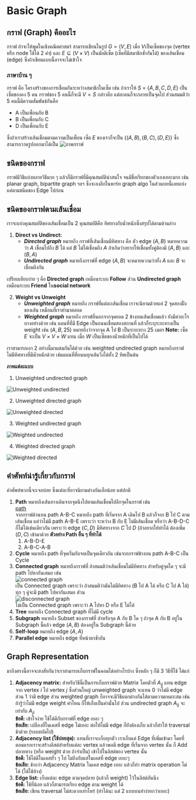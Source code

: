 ﻿


# Basic Graph
## กราฟ (Graph) คืออะไร
กราฟ ถ้าจะให้พูดในเชิงคณิตศาสตร์ สามารถเขียนในรูป $G = (V, E)$ เมื่อ $V$เป็นเซ็ตของจุด (vertex หรือ node ใช้ได้ 2 คำ) และ $E \subseteq (V\times V)$ เป็นมัลติเซ็ต (เซ็ตที่มีสมาชิกซ้ำกันได้) ของเส้นเชื่อม (edge) ซึ่งถ้าเขียนแบบนี้อาจจะไม่เข้าใจ
###  ภาษาบ้าน ๆ
กราฟ คือ โครงสร้างของการเชื่อมกันระหว่างสมาชิกในเซ็ต เช่น ถ้าเราให้ $S$ =  $\{A, B, C, D, E \}$ เป็นเซ็ตของคง 5 คน กราฟของ 5 คนนี้ก็จะมี $V = S$ กล่าวคือ แต่ละคนก็จะกลายเป็นจุดไป ส่วนสมมติว่า 5 คนนี้มีความสัมพันธ์กันคือ
- A เป็นเพื่อนกับ B
- B เป็นเพื่อนกับ C
- D เป็นเพื่อนกับ E

ซึ่งถ้าเราสร้างเส้นเชื่อมตามความเป็นเพื่อน เซ็ต $E$ ของเราก็จะป็น $\{(A, B), (B, C), (D, E)\}$  ซึ่งสามารถวาดรูปออกมาได้เป็น
![ภาพกราฟ](https://raw.githubusercontent.com/KirkPig/data-algo-supplementary/main/data/graph/example1.png)
## ชนิดของกราฟ
กราฟมีวิธีแบ่งหลายวิธีมาก ๆ แล้วก็มีกราฟที่มีคุณสมบัติน่าสนใจ จนมีชื่อเรียกของตัวเองเยอะมาก เช่น planar graph, bipartite graph ฯลฯ ซึ่งจะลงลึกในพาร์ท graph algo ในส่วนบทนี้เลยแบ่งแค่ตามชนิดของ Edge ไปก่อน
## ชนิดของกราฟตามเส้นเชื่อม
เราจะแบ่งคุณสมบัติของเส้นเชื่อมเป็น 2 คุณสมบัติคือ ทิศทางกับน้ำหนักซึ่งสรุปได้ตามด้านล่าง
1. **Direct vs Undirect:** 
	- ***Directed graph*** หมายถึง กราฟที่เส้นเชื่อมมีทิศทาง คือ ตัว edge $(A, B)$ หมายความว่า $A$ เชื่อมไปถึง $B$ ได้ แต่ $B$ ไม่ได้เชื่อมถึง $A$ ถ้าเกิดว่าอยากให้เชื่อมทั้งคู่ต้องมี $(A, B)$ และ $(B, A)$
	- ***Undirected graph*** หมายถึงกราฟที่ edge $(A, B)$ จะหมายความว่าทั้ง $A$ และ $B$ จะเชื่อมถึงกัน

เปรียบเทียบง่าย ๆ คือ **Directed graph** เหมือนระบบ **Follow** ส่วน **Undirected graph** เหมือนระบบ **Friend** ใน**social network**

2. **Weight vs Unweight**
	- ***Unweighted graph*** หมายถึง กราฟที่แต่ละเส้นเชื่อม เราจะนิยามด้วยแค่ 2  จุดสองฝั่งของเส้น เหมือนที่เราทำมาตลอด
	- ***Weighted graph*** หมายถึง กราฟที่นอกจากจุดยอด 2 ข้างบนเส้นเชื่อมแล้ว ยังมีค่าอะไรบางอย่างด้วย เช่น แผนที่ที่มี Edge เป็นถนนเชื่อมสองสถานที่ แล้วก็ระบุระยะทางเป็น weight เช่น $(A, B, 25)$ หมายถึงว่าจากจุด A ไป B เป็นระยะทาง 25 เมตร
	**Note:** เซ็ต $E$ จะเป็น $V \times V \times W$ แทน เมื่อ $W$ เป็นเซ็ตของน้ำหนักที่เป็นไปได้

เราสามารถเอา 2 อย่างนี้มาผสมกันได้ด้วย เช่น weighted undirected graph หมายถึงกราฟไม่มีทิศทางที่มีน้ำหนักด้วย เช่นแผนที่ที่ถนนทุกเส้นวิ่งได้ทั้ง 2 ทิศเป็นต้น

**ภาพแต่ละแบบ**

1. Unweighted undirected graph 

![Unweighted undirected](https://raw.githubusercontent.com/KirkPig/data-algo-supplementary/main/data/graph/unweighted_undirected.png)

2. Unweighted directed graph 

![Unweighted directed](https://raw.githubusercontent.com/KirkPig/data-algo-supplementary/main/data/graph/unweighted_directed.png)

3. Weighted undirected graph 

![Weighted undirected](https://raw.githubusercontent.com/KirkPig/data-algo-supplementary/main/data/graph/weighted_undirected.png)

4. Weighted directed graph  

![Weighted directed](https://raw.githubusercontent.com/KirkPig/data-algo-supplementary/main/data/graph/weighted_directed.png)

## คำศัพท์น่ารู้เกี่ยวกับกราฟ
คำศัพท์พวกนี้จะเจอบ่อย ซึ่งแต่ละที่อาจนิยามต่างกันเล็กน้อย แต่ปกติ
 
1. **Path** หมายถึงเส้นทางเดินจากจุดนึงไปตามเส้นเชื่อมไปอีกจุดในกราฟ เช่น 
<br>[path](https://raw.githubusercontent.com/KirkPig/data-algo-supplementary/main/data/graph/example2.png) <br>
จากกราฟด้านบน path A-B-C หมายถึง path ที่เริ่มจาก A เดินไป B แล้วก็จาก B ไป C ตามเส้นเชื่อม แต่ว่าไม่มี path A-B-E เพราะว่า ระหว่าง B กับ E ไม่มีเส้นเชื่อม หรือว่า A-B-D-C ก็ไม่ได้เช่นเดียวกัน เพราะว่า edge $(C, D)$ มีทิศทางจาก $C$ ไป $D$ (ถ้าอยากให้ทำได้ ต้องเพิ่ม $(D, C)$ เข้ามาด้วย
	**ตัวอย่าง Path อื่น ๆ ที่ทำได้**<br>
	1. A-B-D-E<br>
	2. A-B-C-A-B<br>
2. **Cycle** หมายถึง path ที่จุดเริ่มกับจบเป็นจุดเดียวกัน เช่นจากกราฟข้างบน path A-B-C เป็น Cycle
3. **Connected graph** หมายถึงกราฟที่ ถ้าสมมติว่าเส้นเชื่อมไม่มีทิศทาง สำหรับคู่จุดใด ๆ จะมี path ไปหากันเสมอ เช่น 
<br> ![connected graph](https://raw.githubusercontent.com/KirkPig/data-algo-supplementary/main/data/graph/example3.png)<br>
เป็น Connected graph เพราะว่า ถ้าสมมติว่ามันไม่มีทิศทาง (B ไป A ได้ หรือ C ไป A ได้) ทุก ๆ คู่จะมี path ไปหากันเสมอ ส่วน 
<br>![disconnected graph](https://raw.githubusercontent.com/KirkPig/data-algo-supplementary/main/data/graph/example1.png)<br>
ไม่เป็น Connected graph เพราะว่า A ไปหา D หรือ E ไม่ได้
4. **Tree** หมายถึง Connected graph ที่ไม่มี cycle
5. **Subgraph** หมายถึง Subset ของกราฟที่ สำหรับจุด A กับ B ใด ๆ ถ้าจุด A กับ B อยู่ใน Subgraph นี้แล้ว edge $(A, B)$ ต้องอยู่ใน Subgraph นี้ด้วย
6. **Self-loop** หมายถึง edge $(A, A)$
7. **Parallel edge** หมายถึง edge ที่หน้าตาซ้ำกัน 

## Graph Representation
มาถึงตรงนี้อาจจะสงสัยกันว่าเราสามารถเก็บกราฟในคอมได้อย่างไรบ้าง ซึ่งหลัก ๆ ก็มี 3 วิธีที่ใช้ ได้แก่
1. **Adjacency matrix:** สำหรับวิธีนี้เป็นการเก็บกราฟด้วย Matrix โดยตัวที่ $A_{ij}$ แทน edge จาก vertex $i$ ไป vertex $j$ ซึ่งส่วนใหญ่ unweighted graph จะแทน 0 ว่าไม่มี edge ส่วน 1 ว่ามี edge ส่วน weighted graph ก็อาจจะมีวิธีแตกต่างกันได้ตามความเหมาะสม เช่นถ้ารู้ว่าไม่มี edge weight ค่าไหน ก็ให้เก็บเป็นค่านั้นไป ส่วน undirected graph $A_{ij}$ จะเท่ากับ $A_{ji}$<br>
**ข้อดี:** เข้าใจง่าย ใช้ได้ดีกับกราฟที่ edge เยอะ ๆ<br>
**ข้อเสีย:** เปลืองที่ในเคสที่ edge ไม่เยอะ ต่อให้ไม่มี edge ก็ยังต้องเก็บ แล้วก็ทำให้ traversal ช้าด้วย (รอบทถัดไป)
2. **Adjacency list (ใช้บ่อยสุด):** แทนที่เราจะเก็บทุกตัว เราเก็บแค่ Edge ที่เพิ่มเข้ามา โดยที่ตอนแรกเราจะสร้างลิสต์สำหรับแต่ละ vertex แล้วพอมี edge ที่เริ่มจาก vertex นั้น ก็ Add ปลายทาง (หรือ weight ด้วย ถ้าจำเป็น) เข้าไปในลิสต์ของ vertex นั้น<br>
**ข้อดี:** ใช้ได้ดีในเคสทั่ว ๆ ไป ไม่ถึงกับแย่ในเคสที่ edge เยอะๆ<br>
**ข้อเสีย:** ช้ากว่า Adjacency Matrix ในเคส edge เยอะ แล้วก็ทำ matrix operation ไม่ได้ (ได้ใช้บ้าง)
3. **Edge list:** เก็บแต่ละ edge ตามจุดปลาย (แล้วก็ weight) ไว้ในลิสต์อันนึง<br> 
**ข้อดี:** ใช้ที่น้อย แล้วก็สามารถเรียง edge ตาม weight ได้<br>
**ข้อเสีย:** เขียน traversal ไม่สะดวกเท่าไหร่ (ทำได้นะ แต่ 2 แบบบนทำง่ายกว่าเยอะ)

 
